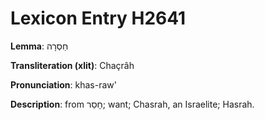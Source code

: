 # Lexicon Entry H2641

**Lemma**: חַסְרָה

**Transliteration (xlit)**: Chaçrâh

**Pronunciation**: khas-raw'

**Description**:
from חָסֵר; want; Chasrah, an Israelite; Hasrah.
